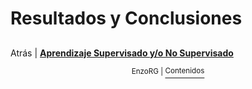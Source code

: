 # Resultados y Conclusiones 

##
Atrás | <b><a href="aprendizaje.md">Aprendizaje Supervisado y/o No Supervisado</a></p>

</b><p align="center"><sup> EnzoRG | </sup><a href="../README.md#-desarrollo"><sup>Contenidos</sup></a></p>